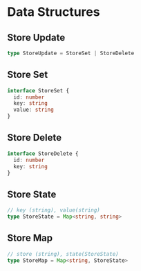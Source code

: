 # Data Structures

## Store Update

```typescript
type StoreUpdate = StoreSet | StoreDelete
```

## Store Set

```typescript
interface StoreSet {
  id: number
  key: string
  value: string
}
```

## Store Delete

```typescript
interface StoreDelete {
  id: number
  key: string
}
```

## Store State

```typescript
// key (string), value(string)
type StoreState = Map<string, string>
```

## Store Map

```typescript
// store (string), state(StoreState)
type StoreMap = Map<string, StoreState>
```
